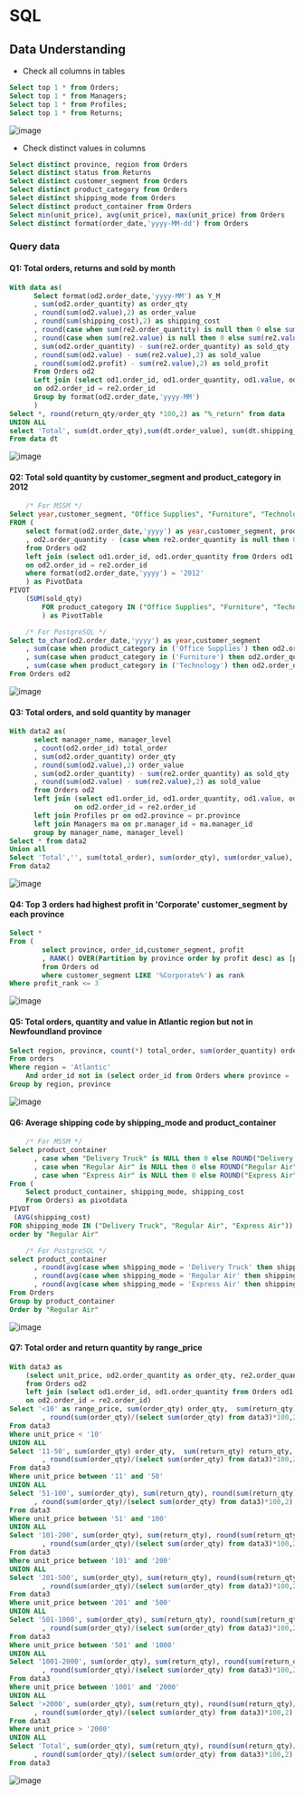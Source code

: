 # SQL

## Data Understanding
- Check all columns in tables
````sql
Select top 1 * from Orders;
Select top 1 * from Managers;
Select top 1 * from Profiles;
Select top 1 * from Returns;
````
![image](https://github.com/hhienly/SQL/assets/138852319/2d256dff-d8a4-4d15-85aa-8c4e4e310d03)

- Check distinct values in columns
````sql
Select distinct province, region from Orders
Select distinct status from Returns
Select distinct customer_segment from Orders
Select distinct product_category from Orders
Select distinct shipping_mode from Orders
Select distinct product_container from Orders
Select min(unit_price), avg(unit_price), max(unit_price) from Orders
Select distinct format(order_date,'yyyy-MM-dd') from Orders
````

### Query data
#### Q1: Total orders, returns and sold by month
````sql
With data as(
      Select format(od2.order_date,'yyyy-MM') as Y_M
      , sum(od2.order_quantity) as order_qty
      , round(sum(od2.value),2) as order_value
      , round(sum(shipping_cost),2) as shipping_cost
      , round(case when sum(re2.order_quantity) is null then 0 else sum(re2.order_quantity) end,2) as return_qty
      , round(case when sum(re2.value) is null then 0 else sum(re2.value) end,2) as return_value
      , sum(od2.order_quantity) - sum(re2.order_quantity) as sold_qty
      , round(sum(od2.value) - sum(re2.value),2) as sold_value
      , round(sum(od2.profit) - sum(re2.value),2) as sold_profit
      From Orders od2
      Left join (select od1.order_id, od1.order_quantity, od1.value, od1.profit from Orders od1 inner join Returns re1 on od1.order_id = re1.order_id) re2
      on od2.order_id = re2.order_id
      Group by format(od2.order_date,'yyyy-MM')
      )
Select *, round(return_qty/order_qty *100,2) as "%_return" from data
UNION ALL
select 'Total', sum(dt.order_qty),sum(dt.order_value), sum(dt.shipping_cost), sum(dt.return_qty),sum(dt.return_value), sum(dt.sold_qty), sum(dt.sold_value),sum(dt.sold_profit),round(sum(dt.return_qty)/sum(dt.order_qty)*100,2)
From data dt
````
![image](https://github.com/hhienly/SQL/assets/138852319/cff81970-9a25-4144-9dad-3ca3f83ad137)

#### Q2: Total sold quantity by customer_segment and product_category in 2012
````sql
	/* For MSSM */
Select year,customer_segment, "Office Supplies", "Furniture", "Technology"
FROM (
    select format(od2.order_date,'yyyy') as year,customer_segment, product_category
    , od2.order_quantity - (case when re2.order_quantity is null then 0 else re2.order_quantity end) as sold_qty
    from Orders od2
    left join (select od1.order_id, od1.order_quantity from Orders od1 inner join Returns re1 on od1.order_id = re1.order_id) re2
    on od2.order_id = re2.order_id
    where format(od2.order_date,'yyyy') = '2012'
	) as PivotData
PIVOT
    (SUM(sold_qty)
    	FOR product_category IN ("Office Supplies", "Furniture", "Technology")
    	) as PivotTable

	/* For PostgreSQL */
Select to_char(od2.order_date,'yyyy') as year,customer_segment
    , sum(case when product_category in ('Office Supplies') then od2.order_quantity end) - sum(case when product_category in ('Office Supplies') then re2.order_quantity end) as "Office Supplies"
    , sum(case when product_category in ('Furniture') then od2.order_quantity end) - sum(case when product_category in ('Furniture') then re2.order_quantity end) as "Furniture"
    , sum(case when product_category in ('Technology') then od2.order_quantity end) - sum(case when product_category in ('Technology') then re2.order_quantity end) as "Technology"
From Orders od2
````
![image](https://github.com/hhienly/SQL/assets/138852319/fa4f243b-e458-408c-b598-d3dc894e014d)

#### Q3: Total orders, and sold quantity by manager
````sql
With data2 as(
      select manager_name, manager_level
      , count(od2.order_id) total_order
      , sum(od2.order_quantity) order_qty
      , round(sum(od2.value),2) order_value
      , sum(od2.order_quantity) - sum(re2.order_quantity) as sold_qty
      , round(sum(od2.value) - sum(re2.value),2) as sold_value
      from Orders od2
      left join (select od1.order_id, od1.order_quantity, od1.value, od1.profit from Orders od1 inner join Returns re1 on od1.order_id = re1.order_id) re2 
      			on od2.order_id = re2.order_id
      left join Profiles pr on od2.province = pr.province
      left join Managers ma on pr.manager_id = ma.manager_id
      group by manager_name, manager_level)
Select * from data2
Union all
Select 'Total','', sum(total_order), sum(order_qty), sum(order_value), sum(sold_qty), sum(sold_value)
From data2
````
![image](https://github.com/hhienly/SQL/assets/138852319/64a32402-f684-4c76-9aea-ab4b6849cd78)

#### Q4: Top 3 orders had highest profit in 'Corporate' customer_segment by each province
````sql
Select *
From (
    	select province, order_id,customer_segment, profit
    	, RANK() OVER(Partition by province order by profit desc) as [profit_rank]
    	from Orders od
    	where customer_segment LIKE '%Corporate%') as rank
Where profit_rank <= 3
````
![image](https://github.com/hhienly/SQL/assets/138852319/8331d763-f4ab-48d0-bd42-15c8480d5afe)

#### Q5: Total orders, quantity and value in Atlantic region but not in Newfoundland province
````sql
Select region, province, count(*) total_order, sum(order_quantity) order_qty, sum(value) order_value
From orders
Where region = 'Atlantic'
    And order_id not in (select order_id from Orders where province = 'Newfoundland')
Group by region, province
````
![image](https://github.com/hhienly/SQL/assets/138852319/3ad6a8d2-6b4c-410b-a7db-01ed1e9e52ef)

#### Q6: Average shipping code by shipping_mode and product_container
````sql
	/* For MSSM */
Select product_container
      , case when "Delivery Truck" is NULL then 0 else ROUND("Delivery Truck",2) end "Delivery Truck"
      , case when "Regular Air" is NULL then 0 else ROUND("Regular Air",2) end "Regular Air"
      , case when "Express Air" is NULL then 0 else ROUND("Express Air",2) end "Express Air"
From (
	Select product_container, shipping_mode, shipping_cost
	From Orders) as pivotdata
PIVOT
 (AVG(shipping_cost)
FOR shipping_mode IN ("Delivery Truck", "Regular Air", "Express Air")) as pivottable
order by "Regular Air"

	/* For PostgreSQL */
select product_container
      , round(avg(case when shipping_mode = 'Delivery Truck' then shipping_cost end),2) as "Delivery Truck"
      , round(avg(case when shipping_mode = 'Regular Air' then shipping_cost end),2) as "Regular Air"
      , round(avg(case when shipping_mode = 'Express Air' then shipping_cost end),2) as "Express Air"
From Orders
Group by product_container
Order by "Regular Air"
````
![image](https://github.com/hhienly/SQL/assets/138852319/25313392-564a-41c4-a018-0a20a77ef1c7)

#### Q7: Total order and return quantity by range_price
````sql
With data3 as
    (select unit_price, od2.order_quantity as order_qty, re2.order_quantity as return_qty
    from Orders od2
    left join (select od1.order_id, od1.order_quantity from Orders od1 inner join Returns re1 on od1.order_id = re1.order_id) re2 
    on od2.order_id = re2.order_id)
Select '<10' as range_price, sum(order_qty) order_qty,  sum(return_qty) return_qty, round(sum(return_qty)/sum(order_qty)*100,2) as "%_return"
        , round(sum(order_qty)/(select sum(order_qty) from data3)*100,2) as "%_order/total"
From data3
Where unit_price < '10'
UNION ALL
Select '11-50', sum(order_qty) order_qty,  sum(return_qty) return_qty, round(sum(return_qty)/sum(order_qty)*100,2) as "%_return"
        , round(sum(order_qty)/(select sum(order_qty) from data3)*100,2) as "%_order/total"
From data3
Where unit_price between '11' and '50'
UNION ALL
Select '51-100', sum(order_qty), sum(return_qty), round(sum(return_qty)/sum(order_qty)*100,2) as "%_return"
      , round(sum(order_qty)/(select sum(order_qty) from data3)*100,2) as "%_order/total"
From data3
Where unit_price between '51' and '100'
UNION ALL
Select '101-200', sum(order_qty), sum(return_qty), round(sum(return_qty)/sum(order_qty)*100,2) as "%_return"
        , round(sum(order_qty)/(select sum(order_qty) from data3)*100,2) as "%_order/total"
From data3
Where unit_price between '101' and '200'
UNION ALL
Select '201-500', sum(order_qty), sum(return_qty), round(sum(return_qty)/sum(order_qty)*100,2) as "%_return"
        , round(sum(order_qty)/(select sum(order_qty) from data3)*100,2) as "%_order/total"
From data3
Where unit_price between '201' and '500'
UNION ALL
Select '501-1000', sum(order_qty), sum(return_qty), round(sum(return_qty)/sum(order_qty)*100,2) as "%_return"
        , round(sum(order_qty)/(select sum(order_qty) from data3)*100,2) as "%_order/total"
From data3
Where unit_price between '501' and '1000'
UNION ALL
Select '1001-2000', sum(order_qty), sum(return_qty), round(sum(return_qty)/sum(order_qty)*100,2) as "%_return"
        , round(sum(order_qty)/(select sum(order_qty) from data3)*100,2) as "%_order/total"
From data3
Where unit_price between '1001' and '2000'
UNION ALL
Select '>2000', sum(order_qty), sum(return_qty), round(sum(return_qty)/sum(order_qty)*100,2) as "%_return"
      , round(sum(order_qty)/(select sum(order_qty) from data3)*100,2) as "%_order/total"
From data3
Where unit_price > '2000'
UNION ALL
Select 'Total', sum(order_qty), sum(return_qty), round(sum(return_qty)/sum(order_qty)*100,2) as "%_return"
      , round(sum(order_qty)/(select sum(order_qty) from data3)*100,2) as "%_order/total"
From data3
````
![image](https://github.com/hhienly/SQL/assets/138852319/82ad9177-b0ca-45aa-b5b4-653c8aa4eca2)

